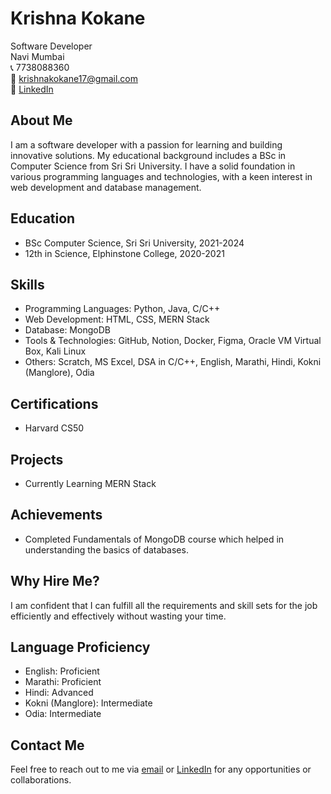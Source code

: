 # Krishna Kokane

Software Developer  
Navi Mumbai  
📞 7738088360  
📧 krishnakokane17@gmail.com  
🔗 [LinkedIn](https://www.linkedin.com/in/krishna-kokane-18399a280)

## About Me
I am a software developer with a passion for learning and building innovative solutions. My educational background includes a BSc in Computer Science from Sri Sri University. I have a solid foundation in various programming languages and technologies, with a keen interest in web development and database management.

## Education
- BSc Computer Science, Sri Sri University, 2021-2024
- 12th in Science, Elphinstone College, 2020-2021

## Skills
- Programming Languages: Python, Java, C/C++
- Web Development: HTML, CSS, MERN Stack
- Database: MongoDB
- Tools & Technologies: GitHub, Notion, Docker, Figma, Oracle VM Virtual Box, Kali Linux
- Others: Scratch, MS Excel, DSA in C/C++, English, Marathi, Hindi, Kokni (Manglore), Odia

## Certifications
- Harvard CS50

## Projects
- Currently Learning MERN Stack

## Achievements
- Completed Fundamentals of MongoDB course which helped in understanding the basics of databases.

## Why Hire Me?
I am confident that I can fulfill all the requirements and skill sets for the job efficiently and effectively without wasting your time.

## Language Proficiency
- English: Proficient
- Marathi: Proficient
- Hindi: Advanced
- Kokni (Manglore): Intermediate
- Odia: Intermediate

## Contact Me
Feel free to reach out to me via [email](mailto:krishnakokane17@gmail.com) or [LinkedIn](https://www.linkedin.com/in/krishna-kokane-18399a280) for any opportunities or collaborations.

